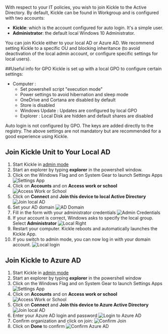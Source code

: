 <!--
    Page : Manage/Join to AD
    Author : Alexis CONIA
    Latest Update : 23/10/2017
    Confidential : No
	Partner : No
	Public : Yes
    Version : 1.0
-->

With respect to your IT policies, you wish to join Kickle to the Active Directory. By default, Kickle can be found in Workgroup and is configured with two accounts:

* **Kickle**: which is the account configured for auto login. It's a simple user.
* **Administrator**: the default local Windows 10 Administrator.

You can join Kickle either to your local AD or Azure AD.
We recommend setting Kickle to a specific OU and blocking inheritance (to avoid deactivation of the local admin account, or configure specific settings for local users).

##Useful info for GPO
Kickle is set up with a local GPO to configure certain settings:

* Computer :
    * Set powershell script "execution mode"
    * Power settings to avoid hibernation and sleep mode
    * OneDrive and Cortana are disabled by default
    * Store is disabled
    * Windows Update : Updates are configured by local GPO
    * Explorer : Local Disk are hidden and default shares are disabled

Auto login is not configured by GPO. The keys are added directly to the registry.
The above settings are not mandatory but are recommended for a good experience using Kickle.

## Join Kickle Unit to Your Local AD

1. Start Kickle in [admin mode](admin-mode.md)
2. Start an explorer by typing **explorer** in the powershell window.
3. Click on the Windows Flag and on System Gear to launch Settings Apps
![Settings App](../img/settings.png)
3. Click on **Accounts** and on **Access work or school**
![Access Work or School](../img/access-work.png)
4. Click on **Connect** and **Join this device to local Active Directory**
![Join local AD](../img/join-local-ad.png)
5. Set your AD domain
![AD Domain](../img/local-ad-domain.png)
6. Fill in the form with your administrator credentials
![Admin Credentials](../img/local-admin-credentials.png)
7. If your account is correct, Windows asks to specify the local group. Select **Administrator**
![Local Right](../img/local-right-selector.png)
8. Restart your computer. Kickle reboots and automatically launches the Kickle App.
9. If you switch to admin mode, you can now log in with your domain account.
![Local login](../img/login-local-domain.png)

## Join Kickle to Azure AD
1. Start Kickle in [admin mode](admin-mode.md)
2. Start an explorer by typing **explorer** in the powershell window
3. Click on the Windows Flag and on System Gear to launch Settings Apps
![Settings App](../img/settings.png)
3. Click on **Accounts** and on **Access work or school**
![Access Work or School](../img/access-work.png)
4. Click on **Connect** and **Join this device to Azure Active Directory**
![Join local AD](../img/join-azure-ad.png)
5. Enter your Azure AD login and password
![Login to Azure AD](../img/login-azure-ad.png)
6. Confirm organization and click on join:
![Confirm Join](../img/confirm-azure-ad-join.png)
7. Click on **Done** to confirm
![Confirm Azure AD](../img/azure-ad-confirm.png)
